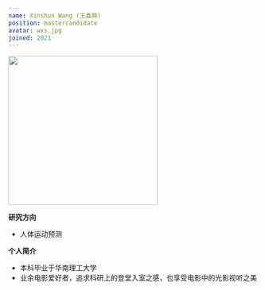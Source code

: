```yaml
---
name: Xinshun Wang (王鑫舜)
position: mastercandidate
avatar: wxs.jpg
joined: 2021
---
```


<img width="300" src="{{site.baseurl}}/images/people/{{page.avatar}}" data-action="zoom">

**研究方向**
- 人体运动预测


**个人简介**
- 本科毕业于华南理工大学
- 业余电影爱好者，追求科研上的登堂入室之感，也享受电影中的光影视听之美
